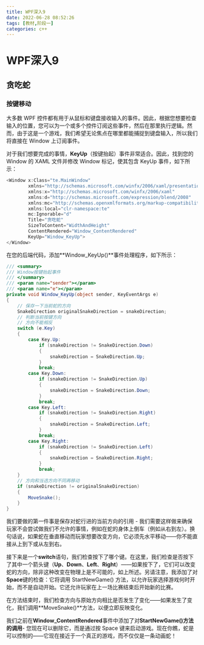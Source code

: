 ```yaml
---
title: WPF深入9
date: 2022-06-28 08:52:26
tags: [教材,阶段一]
categories: c++
---
```


# WPF深入9

## 贪吃蛇

### 按键移动

大多数 WPF 控件都有用于从鼠标和键盘接收输入的事件。因此，根据您想要检查输入的位置，您可以为一个或多个控件订阅这些事件，然后在那里执行逻辑。然而，由于这是一个游戏，我们希望无论焦点在哪里都能捕捉到键盘输入，所以我们将直接在 Window 上订阅事件。

对于我们想要完成的事情，**KeyUp**（按键抬起）事件非常适合。因此，找到您的 Window 的 XAML 文件并修改 Window 标记，使其包含 KeyUp 事件，如下所示：

```c#
<Window x:Class="te.MainWindow"
        xmlns="http://schemas.microsoft.com/winfx/2006/xaml/presentation"
        xmlns:x="http://schemas.microsoft.com/winfx/2006/xaml"
        xmlns:d="http://schemas.microsoft.com/expression/blend/2008"
        xmlns:mc="http://schemas.openxmlformats.org/markup-compatibility/2006"
        xmlns:local="clr-namespace:te"
        mc:Ignorable="d"
        Title="贪吃蛇"
        SizeToContent="WidthAndHeight"
        ContentRendered="Window_ContentRendered"
        KeyUp="Window_KeyUp">
</Window>
```

在您的后端代码，添加**Window_KeyUp()**事件处理程序，如下所示：

```c#
/// <summary>
/// Window按键抬起事件
/// </summary>
/// <param name="sender"></param>
/// <param name="e"></param>
private void Window_KeyUp(object sender, KeyEventArgs e)
{
    // 保存一下当前蛇的方向
    SnakeDirection originalSnakeDirection = snakeDirection;
    // 判断当前按键方向
    // 方向不能相反
    switch (e.Key)
    {
        case Key.Up:
            if (snakeDirection != SnakeDirection.Down)
            {
                snakeDirection = SnakeDirection.Up;
            }
            break;
        case Key.Down:
            if (snakeDirection != SnakeDirection.Up)
            {
                snakeDirection = SnakeDirection.Down;
            }
            break;
        case Key.Left:
            if (snakeDirection != SnakeDirection.Right)
            {
                snakeDirection = SnakeDirection.Left;
            }
            break;
        case Key.Right:
            if (snakeDirection != SnakeDirection.Left)
            {
                snakeDirection = SnakeDirection.Right;
            }
            break;
    }
    // 方向和当选方向不同再移动
    if (snakeDirection != originalSnakeDirection)
    {
        MoveSnake();
    }
}
```

我们要做的第一件事是保存对蛇行进的当前方向的引用 - 我们需要这样做来确保玩家不会尝试做我们不允许的事情，例如在蛇的身体上倒车（例如从右到左）。换句话说，如果蛇在垂直移动而玩家想要改变方向，它必须先水平移动——你不能直接从上到下或从左到右。

接下来是一个**switch**语句，我们检查按下了哪个键。在这里，我们检查是否按下了其中一个箭头键（**Up**、**Down**、**Left**、**Right**）——如果按下了，它们可以改变蛇的方向，除非这种改变在物理上是不可能的，如上所述。另请注意，我添加了对**Space**键的检查：它将调用 StartNewGame() 方法，以允许玩家选择游戏何时开始，而不是自动开始。它还允许玩家在上一场比赛结束后开始新的比赛。

在方法结束时，我们检查方向与原始方向相比是否发生了变化——如果发生了变化，我们调用**MoveSnake()**方法，以便立即反映变化。

我们之前在**Window_ContentRendered**事件中添加了对**StartNewGame()**方法的**调用**- 您现在可以删除它，而是通过按 Space 键来启动游戏。现在你瞧，蛇是可以控制的——它现在接近于一个真正的游戏，而不仅仅是一条动画蛇！
